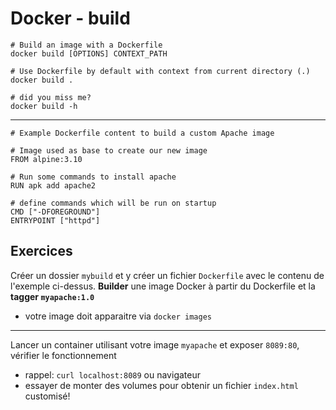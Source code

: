 # Docker - build

```
# Build an image with a Dockerfile
docker build [OPTIONS] CONTEXT_PATH

# Use Dockerfile by default with context from current directory (.)
docker build .

# did you miss me?
docker build -h
```

---

```
# Example Dockerfile content to build a custom Apache image

# Image used as base to create our new image
FROM alpine:3.10

# Run some commands to install apache
RUN apk add apache2

# define commands which will be run on startup
CMD ["-DFOREGROUND"]
ENTRYPOINT ["httpd"]
```

## Exercices

Créer un dossier `mybuild` et y créer un fichier `Dockerfile` avec le contenu de l'exemple ci-dessus. **Builder** une image Docker à partir du Dockerfile et la **tagger `myapache:1.0`**

- votre image doit apparaitre via `docker images`

---

Lancer un container utilisant votre image `myapache` et exposer `8089:80`, vérifier le fonctionnement

- rappel: `curl localhost:8089` ou navigateur
- essayer de monter des volumes pour obtenir un fichier `index.html` customisé!
